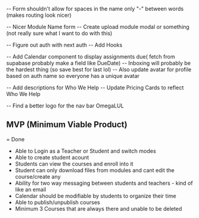 <!-- -- Add a module component for course details page -->

<!-- -- Re-design the left side bar nav on course details -->

<!-- -- Update buttons for course details -->

<!-- -- Add a landing page on /landing (maybe) -->

<!-- -- Implement createCourse modal -->

<!-- -- Implement mongoDB createCourse -->
<!-- -- Design the login page -->

<!-- Create Course:
id: ObjectID
courseName: Calc 101
subject: Math
description: lorem ipsums
published: True
term: "2023-2024" -->

<!-- -- Fetch DB Data for Dashboard -->
<!-- -- Update routing for the courses/[course-name] -->
<!-- -- Show default initial sample module as first module
-- Subsequent modules will be the DB ones

-- Use Supabase for the files - File structure something like below

-- modules -> courseName -> moduleName -> fileData -->

<!-- ---------------------------------TODO BELOW--------------------------------- -->

-- Form shouldn't allow for spaces in the name only "-" between words (makes routing look nicer)

-- Nicer Module Name form
-- Create upload module modal or something (not really sure what I want to do with this)

-- Figure out auth with next auth
-- Add Hooks

-- Add Calendar component to display assignments due( fetch from supabase probably make a field like DueDate)
-- Inboxing will probably be the hardest thing (so save best for last lol)
-- Also update avatar for profile based on auth name so everyone has a unique avatar

-- Add descriptions for Who We Help
-- Update Pricing Cards to reflect Who We Help

-- Find a better logo for the nav bar OmegaLUL

<!--  #####################################################-->

## MVP (Minimum Viable Product)

<!--  --> = Done

- Able to Login as a Teacher or Student and switch modes
- Able to create student acount
  <!-- - Able to create a course as a teacher -->
  <!-- - Within the course have the ability to add/delete modules (as a teacher) -->
- Students can view the courses and enroll into it
- Student can only download files from modules and cant edit the course/create any
- Ability for two way messaging between students and teachers - kind of like an email
- Calendar should be modifiable by students to organize their time
- Able to publish/unpublish courses
- Minimum 3 Courses that are always there and unable to be deleted
